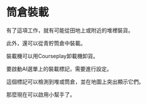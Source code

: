 # 筒倉裝載

  
  
有了這項工作，就有可能從田地上或附近的堆裡裝貨。  
  
此外，還可以從青貯筒倉中裝載。  
  
裝載機可以用Courseplay卸載機卸貨。  
  


  
  
要啟動AI選單上的裝載標記，需要進行設定。  
  
這個標記可以檢測到堆或筒倉，並在地圖上突出顯示它們。  
  
那麼現在可以啟用小幫手了。  
  


